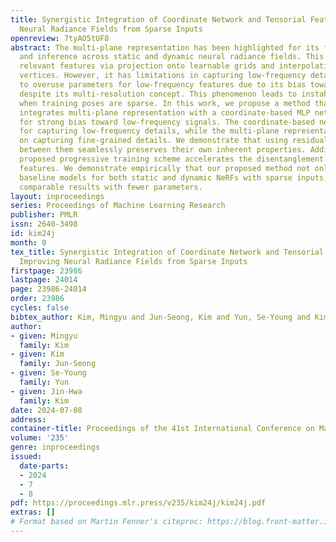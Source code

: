 ```yaml
---
title: Synergistic Integration of Coordinate Network and Tensorial Feature for Improving
  Neural Radiance Fields from Sparse Inputs
openreview: 7tyAO5tUF8
abstract: The multi-plane representation has been highlighted for its fast training
  and inference across static and dynamic neural radiance fields. This approach constructs
  relevant features via projection onto learnable grids and interpolating adjacent
  vertices. However, it has limitations in capturing low-frequency details and tends
  to overuse parameters for low-frequency features due to its bias toward fine details,
  despite its multi-resolution concept. This phenomenon leads to instability and inefficiency
  when training poses are sparse. In this work, we propose a method that synergistically
  integrates multi-plane representation with a coordinate-based MLP network known
  for strong bias toward low-frequency signals. The coordinate-based network is responsible
  for capturing low-frequency details, while the multi-plane representation focuses
  on capturing fine-grained details. We demonstrate that using residual connections
  between them seamlessly preserves their own inherent properties. Additionally, the
  proposed progressive training scheme accelerates the disentanglement of these two
  features. We demonstrate empirically that our proposed method not only outperforms
  baseline models for both static and dynamic NeRFs with sparse inputs, but also achieves
  comparable results with fewer parameters.
layout: inproceedings
series: Proceedings of Machine Learning Research
publisher: PMLR
issn: 2640-3498
id: kim24j
month: 0
tex_title: Synergistic Integration of Coordinate Network and Tensorial Feature for
  Improving Neural Radiance Fields from Sparse Inputs
firstpage: 23986
lastpage: 24014
page: 23986-24014
order: 23986
cycles: false
bibtex_author: Kim, Mingyu and Jun-Seong, Kim and Yun, Se-Young and Kim, Jin-Hwa
author:
- given: Mingyu
  family: Kim
- given: Kim
  family: Jun-Seong
- given: Se-Young
  family: Yun
- given: Jin-Hwa
  family: Kim
date: 2024-07-08
address:
container-title: Proceedings of the 41st International Conference on Machine Learning
volume: '235'
genre: inproceedings
issued:
  date-parts:
  - 2024
  - 7
  - 8
pdf: https://proceedings.mlr.press/v235/kim24j/kim24j.pdf
extras: []
# Format based on Martin Fenner's citeproc: https://blog.front-matter.io/posts/citeproc-yaml-for-bibliographies/
---
```

